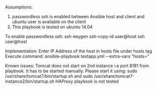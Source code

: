 Assumptions:
1) passwordless ssh is enabled between Ansible host and client and ubuntu user is available on the client
2) This playbook is tested on ubuntu 14.04

To enable passwordless ssh:
ssh-keygen
ssh-copy-id user@host
ssh user@host

Implementation:
Enter IP Address of the host in hosts file under hosts tag
Execute command: ansible-playbook testapp.yml --extra-vars "hosts=<ip-address>"

Known issues: 
Tomcat does not start on 2nd instance i.e port 8181 from playbook. It has to be started manually.
Please start it using: sudo /usr/share/tomcat7/bin/startup.sh and sudo /usr/share/tomcat7-instance2/bin/startup.sh
HAProxy playbook is not tested


